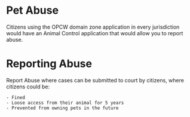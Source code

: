 # Pet Abuse

Citizens using the OPCW domain zone application in every jurisdiction would have an Animal Control application that would allow you to report abuse.

# Reporting Abuse

Report Abuse where cases can be submitted to court by citizens, where citizens could be:

    - Fined
    - Loose access from their animal for 5 years
    - Prevented from owning pets in the future

